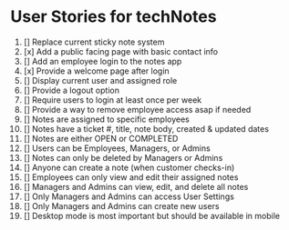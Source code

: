  # User Stories for techNotes


 1. [] Replace current sticky note system
 2. [x] Add a public facing page with basic contact info
 3. [] Add an employee login to the notes app
 4. [x] Provide a welcome page after login
 5. [] Display current user and assigned role
 6. [] Provide a logout option
 7. [] Require users to login at least once per week
 8. [] Provide a way to remove employee access asap if needed
 9. [] Notes are assigned to specific employees
 10. [] Notes have a ticket #, title, note body, created & updated dates
 11. [] Notes are either OPEN or COMPLETED
 12. []  Users can be Employees, Managers, or Admins
 13. [] Notes can only be deleted by Managers or Admins
 14. []  Anyone can create a note (when customer checks-in)
 15. []  Employees can only view and edit their assigned notes
 16. []  Managers and Admins can view, edit, and delete all notes
 17. []  Only Managers and Admins can access User Settings
 18. []  Only Managers and Admins can create new users
 19. []  Desktop mode is most important but should be available in mobile